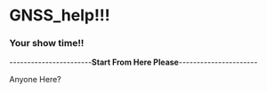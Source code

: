 # GNSS_help!!!

### Your show time!!

-----------------------**Start From Here Please**----------------------

Anyone Here?
